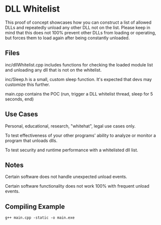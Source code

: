 # DLL Whitelist

This proof of concept showcases how you can construct a list of allowed DLLs and repeatedly unload any other DLL not on the list. Please keep in mind that this does not 100% prevent other DLLs from loading or operating, but forces them to load again after being constantly unloaded.

## Files

inc/dllWhitelist.cpp includes functions for checking the loaded module list and unloading any dll that is not on the whitelist.

inc/Sleep.h is a small, custom sleep function. It's expected that devs may customize this further.

main.cpp contains the POC (run, trigger a DLL whitelist thread, sleep for 5 seconds, end)

## Use Cases

Personal, educational, research, "whitehat", legal use cases only.

To test effectiveness of your other programs' ability to analyze or monitor a program that unloads dlls.

To test security and runtime performance with a whitelisted dll list.

## Notes

Certain software does not handle unexpected unload events.

Certain software functionality does not work 100% with frequent unload events.

## Compiling Example

```
g++ main.cpp -static -o main.exe
```

